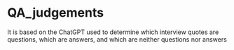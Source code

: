 # QA_judgements
It is based on the ChatGPT used to determine which interview quotes are questions, which are answers, and which are neither questions nor answers
